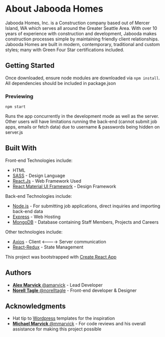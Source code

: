 # About Jabooda Homes

Jabooda Homes, Inc. is a Construction company based out of Mercer Island, WA which serves all around the Greater Seattle Area. With over 10 years of experience with construction and development, Jabooda makes construction processes simple by maintaining friendly client relationships. Jabooda Homes are built in modern, contemporary, traditional and custom styles; many with Green Four Star certifications included. 

## Getting Started

Once downloaded, ensure node modules are downloaded via ```npm install```. All dependencies should be included in package.json


### Previewing

`npm start`

Runs the app concurrently in the development mode as well as the server. Other users will have limitations running the back-end (cannot submit job apps, emails or fetch data) due to username & passwords being hidden on server.js<br>

## Built With
Front-end Technologies include:
* HTML
* [SASS](https://sass-lang.com/) - Design Language
* [React.Js](https://reactjs.org/) - Web Framework Used
* [React Material UI Framework](https://material-ui.com/) - Design Framework


Back-end Technologies include: 
* [Node.js](https://nodejs.org/) - For submitting job applications, direct inquiries and importing back-end data
* [Express](http://expressjs.com/) - Web Hosting
* [MongoDB](https://www.mongodb.com/) - Database containing Staff Members, Projects and Careers

Other technologies include: 
* [Axios](https://github.com/axios) - Client <----> Server communication
* [React-Redux](https://react-redux.js.org/) - State Management


This project was bootstrapped with [Create React App](https://github.com/facebook/create-react-app)

## Authors

* [**Alex Marvick** @amarvick](https://github.com/amarvick) - Lead Developer
* [**Norell Tagle** @norelltagle](https://github.com/norelltagle) - Front-end developer & Designer


## Acknowledgments

* Hat tip to [Wordpress](https://wordpress.org/themes/blue-construction/) templates for the inspiration
* [**Michael Marvick** @mmarvick]() - For code reviews and his overall assistance for making this project possible
